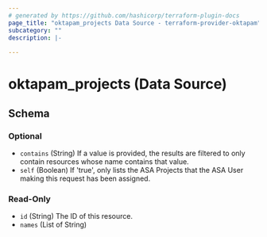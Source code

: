 ```yaml
---
# generated by https://github.com/hashicorp/terraform-plugin-docs
page_title: "oktapam_projects Data Source - terraform-provider-oktapam"
subcategory: ""
description: |-
  
---
```


# oktapam_projects (Data Source)





<!-- schema generated by tfplugindocs -->
## Schema

### Optional

- `contains` (String) If a value is provided, the results are filtered to only contain resources whose name contains that value.
- `self` (Boolean) If 'true', only lists the ASA Projects that the ASA User making this request has been assigned.

### Read-Only

- `id` (String) The ID of this resource.
- `names` (List of String)


